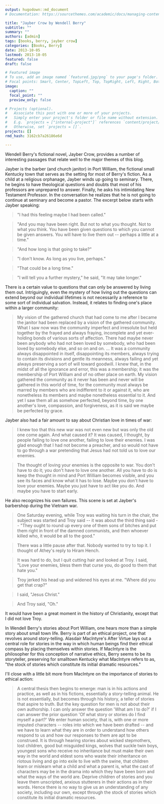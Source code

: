 ```yaml
---
output: hugodown::md_document
# Documentation: https://sourcethemes.com/academic/docs/managing-content/

title: "Jayber Crow by Wendell Berry"
subtitle: ""
summary: ""
authors: [admin]
tags: [books, berry, jayber crow]
categories: [Books, Berry]
date: 2013-10-05
lastmod: 2013-10-05
featured: false
draft: false

# Featured image
# To use, add an image named `featured.jpg/png` to your page's folder.
# Focal points: Smart, Center, TopLeft, Top, TopRight, Left, Right, BottomLeft, Bottom, BottomRight.
image:
  caption: ""
  focal_point: ""
  preview_only: false

# Projects (optional).
#   Associate this post with one or more of your projects.
#   Simply enter your project's folder or file name without extension.
#   E.g. `projects = ["internal-project"]` references `content/project/deep-learning/index.md`.
#   Otherwise, set `projects = []`.
projects: []
rmd_hash: 3162cb7a26186e6d

---
```


Wendell Berry's fictional novel, Jayber Crow, provides a number of interesting passages that relate well to the major themes of this blog.

Jayber is the barber (and church janitor) in Port William, the fictional small Kentucky town that serves as the setting for most of Berry's fiction. As a child at a religious orphanage, Jayber winds up going to seminary. There, he begins to have theological questions and doubts that most of his professors are unprepared to answer. Finally, he asks his intimidating New Testament Professor. In the conversation he realizes that he is not going to continue at seminary and become a pastor. The excerpt below starts with Jayber speaking:

> "I had this feeling maybe I had been called."

> "And you may have been right. But not to what you thought. Not to what you think. You have been given questions to which you cannot be given answers. You will have to live them out -- perhaps a little at a time."

> "And how long is that going to take?"

> "I don't know. As long as you live, perhaps."

> "That could be a long time."

> "I will tell you a further mystery," he said, "It may take longer."

There is a certain value to questions that can only be answered by living them out. Intriguingly, even the mystery of how living out the questions can extend beyond our individual lifetimes is not necessarily a reference to some sort of individual salvation. Instead, it relates to finding one's place within a larger community:

> My vision of the gathered church that had come to me after I became the janitor had been replaced by a vision of the gathered community. What I saw now was the community imperfect and irresolute but held together by the frayed and always fraying, incomplete and yet ever-holding bonds of various sorts of affection. There had maybe never been anybody who had not been loved by somebody, who had been loved by somebody else, and so on and on. ... It was a community always disappointed in itself, disappointing its members, always trying to contain its divisions and gentle its meanness, always failing and yet always preserving a sort of will toward goodwill. I knew that, in the midst of all the ignorance and error, this was a membership; it was the membership of Port William and of no other place on earth. My vision gathered the community as it never has been and never will be gathered in this world of time, for the community must always be marred by members who are indifferent to it or against it, who are nonetheless its members and maybe nonetheless essential to it. And yet I saw them all as somehow perfected, beyond time, by one another's love, compassion, and forgiveness, as it is said we maybe be perfected by grace.

Jayber also had a fair amount to say about Christian love in times of war:

> I knew too that this new war was not even new but was only the old one come again. And what caused it? It was caused, I thought, by people failing to love one another, failing to love their enemies. I was glad enough that I had not become a preacher, and so would not have to go through a war pretending that Jesus had not told us to love our enemies.

> The thought of loving your enemies is the opposite to war. You don't have to do it; you don't have to love one another. All you have to do is keep the thought in mind and Port William becomes visible, and you see its faces and know what it has to lose. Maybe you don't have to love your enemies. Maybe you just have to act like you do. And maybe you have to start early.

He also recognizes his own failures. This scene is set at Jayber's barbershop during the Vietnam war.

> One Saturday evening, while Troy was waiting his turn in the chair, the subject was started and Troy said -- it was about the third thing said -- "They ought to round up every one of them sons of bitches and put them right in front of the damned communists, and then whoever killed who, it would be all to the good."

> There was a little pause after that. Nobody wanted to try to top it. I thought of Athey's reply to Hiram Hench.

> It was hard to do, but I quit cutting hair and looked at Troy. I said, "Love your enemies, bless them that curse you, do good to them that hate you."

> Troy jerked his head up and widened his eyes at me. "Where did you get that crap?"

> I said, "Jesus Christ."

> And Troy said, "Oh."

It would have been a great moment in the history of Christianity, except that I did not love Troy.

In Wendell Berry's stories about Port William, one hears more than a simple story about small town life. Berry is part of an ethical project, one that revolves around story-telling. Alasdair MacIntyre's After Virtue lays out a central role for stories in the way in which human beings find their ethical compass by placing themselves within stories. If MacIntyre is the philosopher for this conception of narrative ethics, Berry seems to be its storyteller, preserving for smalltown Kentucky what MacIntyre refers to as, "the stock of stories which constitute its initial dramatic resources."

I'll close with a little bit more from MacIntyre on the importance of stories to ethical action:

> A central thesis then begins to emerge: man is in his actions and practice, as well as in his fictions, essentially a story-telling animal. He is not essentially, but becomes through his history, a teller of stories that aspire to truth. But the key question for men is not about their own authorship. I can only answer the question 'What am I to do?' if I can answer the prior question 'Of what story or stories do I find myself a part?' We enter human society, that is, with one or more imputed characters -- roles into which we have been drafted -- and we have to learn what they are in order to understand how others respond to us and how our responses to them are apt to be construed. It is through hearing stories about wicked stepmothers, lost children, good but misguided kings, wolves that suckle twin boys, youngest sons who receive no inheritance but must make their own way in the world and eldest sons who waste their inheritance on riotous living and go into exile to live with the swine, that children learn or mislearn what a child and what a parent is, what the cast of characters may be in the drama into which they have been born and what the ways of the world are. Deprive children of stories and you leave them unscripted, anxious stutterers in their actions as in their words. Hence there is no way to give us an understanding of any society, including our own, except through the stock of stories which constitute its initial dramatic resources.

